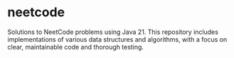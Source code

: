 # neetcode
Solutions to NeetCode problems using Java 21. This repository includes implementations of various data structures and algorithms, with a focus on clear, maintainable code and thorough testing.

